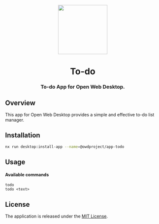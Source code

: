 <p align="center">
  <img width="160" height="160" src="https://avatars.githubusercontent.com/u/65117737?s=160&v=4" />
</p>
<h1 align="center">To-do</h1>
<h3 align="center">
  To-do App for Open Web Desktop.
</h3>

## Overview

This app for Open Web Desktop provides a simple and effective to-do list manager.

## Installation

```bash
nx run desktop:install-app --name=@owdproject/app-todo
```

## Usage

#### Available commands

```
todo
todo <text>
```

## License

The application is released under the [MIT License](LICENSE).
